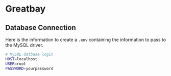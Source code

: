 # Greatbay

## Database Connection
Here is the information to create a ```.env``` containing the information to pass to the MySQL driver.
```sh
# MySQL datbase login
HOST=localhost
USER=root
PASSWORD=yourpassword
```
